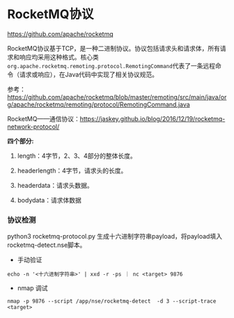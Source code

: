 # RocketMQ协议

https://github.com/apache/rocketmq

RocketMQ协议基于TCP，是一种二进制协议。协议包括请求头和请求体，所有请求和响应均采用这种格式。核心类`org.apache.rocketmq.remoting.protocol.RemotingCommand`代表了一条远程命令（请求或响应），在Java代码中实现了相关协议规范。

参考：https://github.com/apache/rocketmq/blob/master/remoting/src/main/java/org/apache/rocketmq/remoting/protocol/RemotingCommand.java

RocketMQ——通信协议：https://jaskey.github.io/blog/2016/12/19/rocketmq-network-protocol/


**四个部分:**

1. length：4字节，2、3、4部分的整体长度。

2. headerlength：4字节，请求头的长度。

3. headerdata：请求头数据。

4. bodydata：请求体数据


### 协议检测

python3 rocketmq-protocol.py 生成十六进制字符串payload，将payload填入rocketmq-detect.nse脚本。

* 手动验证

```
echo -n '<十六进制字符串>' | xxd -r -ps ｜ nc <target> 9876
```

* nmap 调试

```
nmap -p 9876 --script /app/nse/rocketmq-detect  -d 3 --script-trace <target>
```